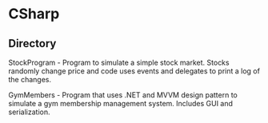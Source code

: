 # CSharp

Directory
----------

StockProgram - Program to simulate a simple stock market. Stocks randomly change price and code uses events and delegates to print a log of the changes.

GymMembers - Program that uses .NET and MVVM design pattern to simulate a gym membership management system. Includes GUI and serialization.

